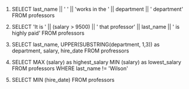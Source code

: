 1. SELECT last_name || ' ' || 'works in the ' || department || ' department' FROM professors 

2. SELECT 'It is ' || (salary > 9500) || ' that professor' || last_name || ' is highly paid' FROM professors

3. SELECT last_name, UPPER(SUBSTRING(department, 1,3)) as department, salary, hire_date FROM profressors 

4. SELECT MAX (salary) as highest_salary MIN (salary) as lowest_salary FROM professors WHERE last_name != 'Wilson'

5. SELECT MIN (hire_date) FROM professors